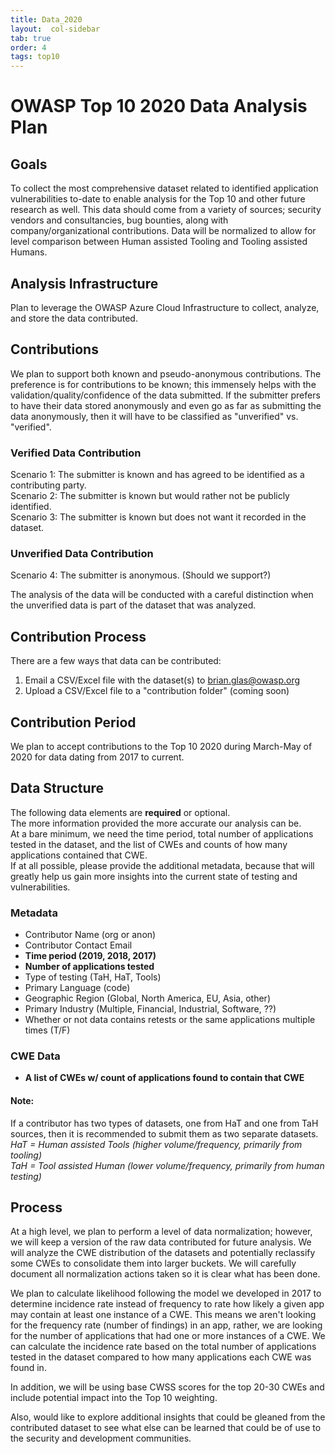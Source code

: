 ```yaml
---
title: Data_2020
layout:  col-sidebar
tab: true
order: 4
tags: top10
---
```


# OWASP Top 10 2020 Data Analysis Plan

## Goals
To collect the most comprehensive dataset related to identified application vulnerabilities to-date to enable analysis for the Top 10 and other future research as well. This data should come from a variety of sources; security vendors and consultancies, bug bounties, along with company/organizational contributions. Data will be normalized to allow for level comparison between Human assisted Tooling and Tooling assisted Humans.

## Analysis Infrastructure 
Plan to leverage the OWASP Azure Cloud Infrastructure to collect, analyze, and store the data contributed. 

## Contributions
We plan to support both known and pseudo-anonymous contributions. The preference is for contributions to be known; this immensely helps with the validation/quality/confidence of the data submitted. If the submitter prefers to have their data stored anonymously and even go as far as submitting the data anonymously, then it will have to be classified as "unverified" vs. "verified".

### Verified Data Contribution
Scenario 1: The submitter is known and has agreed to be identified as a contributing party.<br/>
Scenario 2: The submitter is known but would rather not be publicly identified.<br/>
Scenario 3: The submitter is known but does not want it recorded in the dataset.<br/>

### Unverified Data Contribution
Scenario 4: The submitter is anonymous.  (Should we support?)

The analysis of the data will be conducted with a careful distinction when the unverified data is part of the dataset that was analyzed.

## Contribution Process
There are a few ways that data can be contributed:
1.	Email a CSV/Excel file with the dataset(s) to brian.glas@owasp.org
2.	Upload a CSV/Excel file to a "contribution folder" (coming soon)


## Contribution Period
We plan to accept contributions to the Top 10 2020 during March-May of 2020 for data dating from 2017 to current.

## Data Structure
The following data elements are **required** or optional. <br/>
The more information provided the more accurate our analysis can be.<br/>
At a bare minimum, we need the time period, total number of applications tested in the dataset, and the list of CWEs and counts of how many applications contained that CWE.<br/>
If at all possible, please provide the additional metadata, because that will greatly help us gain more insights into the current state of testing and vulnerabilities.<br/>


### Metadata
* Contributor Name (org or anon)<br/>
* Contributor Contact Email<br/>
* **Time period (2019, 2018, 2017)**<br/>
* **Number of applications tested**<br/>
* Type of testing (TaH, HaT, Tools)<br/>
* Primary Language (code)<br/>
* Geographic Region (Global, North America, EU, Asia, other)<br/>
* Primary Industry (Multiple, Financial, Industrial, Software, ??)<br/>
* Whether or not data contains retests or the same applications multiple times (T/F)<br/>

### CWE Data
* **A list of CWEs w/ count of applications found to contain that CWE**<br/>


#### Note:
If a contributor has two types of datasets, one from HaT and one from TaH sources, then it is recommended to submit them as two separate datasets.<br/>
*HaT = Human assisted Tools (higher volume/frequency, primarily from tooling)*<br/>
*TaH = Tool assisted Human (lower volume/frequency, primarily from human testing)*<br/>


## Process
At a high level, we plan to perform a level of data normalization; however, we will keep a version of the raw data contributed for future analysis. We will analyze the CWE distribution of the datasets and potentially reclassify some CWEs to consolidate them into larger buckets. We will carefully document all normalization actions taken so it is clear what has been done.

We plan to calculate likelihood following the model we developed in 2017 to determine incidence rate instead of frequency to rate how likely a given app may contain at least one instance of a CWE. This means we aren't looking for the frequency rate (number of findings) in an app, rather, we are looking for the number of applications that had one or more instances of a CWE. We can calculate the incidence rate based on the total number of applications tested in the dataset compared to how many applications each CWE was found in.

In addition, we will be using base CWSS scores for the top 20-30 CWEs and include potential impact into the Top 10 weighting.

Also, would like to explore additional insights that could be gleaned from the contributed dataset to see what else can be learned that could be of use to the security and development communities.
